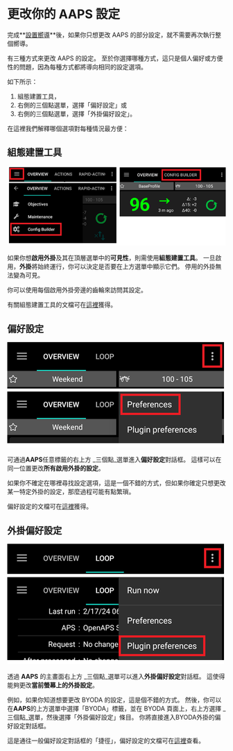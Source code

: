 # 更改你的 AAPS 設定

完成**[設置嚮導](../SettingUpAaps/SetupWizard.md)**後，如果你只想更改 AAPS 的部分設定，就不需要再次執行整個嚮導。

有三種方式來更改 AAPS 的設定。 至於你選擇哪種方式，這只是個人偏好或方便性的問題，因為每種方式都將導向相同的設定選項。

如下所示：

1. 組態建置工具，
1. 右側的三個點選單，選擇「偏好設定」或
1. 右側的三個點選單，選擇「外掛偏好設定」。

在這裡我們解釋哪個選項對每種情況最方便：

## 組態建置工具

![打開組態建置工具](../images/ConfBuild_Open_AAPS30.png)

如果你想**啟用外掛**及其在頂層選單中的**可見性**，則需使用**組態建置工具**。 一旦啟用，**外掛**將始終運行，你可以決定是否要在上方選單中顯示它們。 停用的外掛無法變為可見。

你可以使用每個啟用外掛旁邊的齒輪來訪問其設定。

有關組態建置工具的文檔可在[這裡](../SettingUpAaps/ConfigBuilder.md)獲得。

## 偏好設定

![打開偏好設定](../images/Pref2020_Open2.png)

可通過**AAPS**任意標籤的右上方 _三個點_選單進入**偏好設定**對話框。 這樣可以在同一位置更改**所有啟用外掛的設定**。

如果你不確定在哪裡尋找設定選項，這是一個不錯的方式，但如果你確定只想更改某一特定外掛的設定，那麼過程可能有點繁瑣。

偏好設定的文檔可在[這裡](../SettingUpAaps/Preferences.md)獲得。

## 外掛偏好設定

![打開外掛偏好設定](../images/Pref2020_OpenPlugin2.png)

透過 **AAPS** 的主畫面右上方 _三個點_選單可以進入**外掛偏好設定**對話框。 這使得能夠更改**當前螢幕上的外掛設定**。

例如，如果你知道想要更改 BYODA 的設定，這是個不錯的方式。 然後，你可以在**AAPS**的上方選單中選擇「BYODA」標籤，並在 BYODA 頁面上，右上方選擇 _三個點_選單，然後選擇「外掛偏好設定」條目。 你將直接進入BYODA外掛的偏好設定對話框。

這是通往一般偏好設定對話框的「捷徑」，偏好設定的文檔可在[這裡](../SettingUpAaps/Preferences.md)查看。
